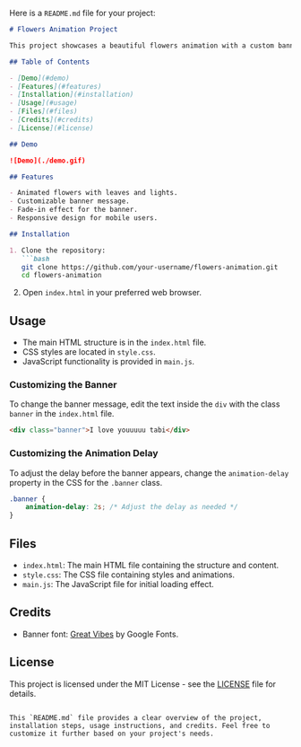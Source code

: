 Here is a `README.md` file for your project:

```markdown
# Flowers Animation Project

This project showcases a beautiful flowers animation with a custom banner message using HTML, CSS, and JavaScript. The banner displays the message "I love youuuuu tabi" and fades in after a delay.

## Table of Contents

- [Demo](#demo)
- [Features](#features)
- [Installation](#installation)
- [Usage](#usage)
- [Files](#files)
- [Credits](#credits)
- [License](#license)

## Demo

![Demo](./demo.gif)

## Features

- Animated flowers with leaves and lights.
- Customizable banner message.
- Fade-in effect for the banner.
- Responsive design for mobile users.

## Installation

1. Clone the repository:
   ```bash
   git clone https://github.com/your-username/flowers-animation.git
   cd flowers-animation
   ```

2. Open `index.html` in your preferred web browser.

## Usage

- The main HTML structure is in the `index.html` file.
- CSS styles are located in `style.css`.
- JavaScript functionality is provided in `main.js`.

### Customizing the Banner

To change the banner message, edit the text inside the `div` with the class `banner` in the `index.html` file.

```html
<div class="banner">I love youuuuu tabi</div>
```

### Customizing the Animation Delay

To adjust the delay before the banner appears, change the `animation-delay` property in the CSS for the `.banner` class.

```css
.banner {
    animation-delay: 2s; /* Adjust the delay as needed */
}
```

## Files

- `index.html`: The main HTML file containing the structure and content.
- `style.css`: The CSS file containing styles and animations.
- `main.js`: The JavaScript file for initial loading effect.

## Credits

- Banner font: [Great Vibes](https://fonts.google.com/specimen/Great+Vibes) by Google Fonts.

## License

This project is licensed under the MIT License - see the [LICENSE](LICENSE) file for details.
```

This `README.md` file provides a clear overview of the project, installation steps, usage instructions, and credits. Feel free to customize it further based on your project's needs.
